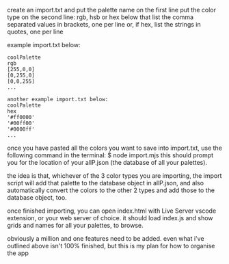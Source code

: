 create an import.txt and put the palette name on the first line
put the color type on the second line: rgb, hsb or hex
below that list the comma separated values in brackets, one per line
or, if hex, list the strings in quotes, one per line

example import.txt below:
```
coolPalette
rgb
[255,0,0]
[0,255,0]
[0,0,255]
...

another example import.txt below:
coolPalette
hex
'#ff0000'
'#00ff00'
'#0000ff'
...
```

once you have pasted all the colors you want to save into import.txt,
use the following command in the terminal:
$ node import.mjs
this should prompt you for the location of your allP.json
(the database of all your palettes).

the idea is that, whichever of the 3 color types you are importing,
the import script will add that palette to the database object in
allP.json, and also automatically convert the colors to the
other 2 types and add those to the database object, too.

once finished importing, you can open index.html with Live Server vscode extension,
or your web server of choice. it should load index.js and show grids and names
for all your palettes, to browse.

obviously a million and one features need to be added. even what i've
outlined above isn't 100% finished, but this is my
plan for how to organise the app
